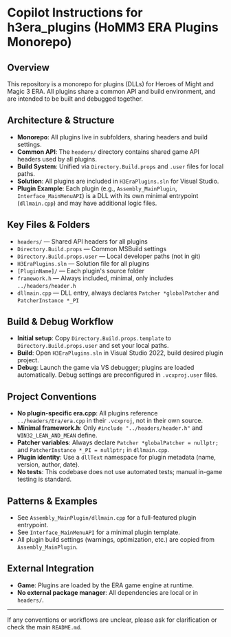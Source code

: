 # Copilot Instructions for h3era_plugins (HoMM3 ERA Plugins Monorepo)

## Overview
This repository is a monorepo for plugins (DLLs) for Heroes of Might and Magic 3 ERA. All plugins share a common API and build environment, and are intended to be built and debugged together.

## Architecture & Structure
- **Monorepo**: All plugins live in subfolders, sharing headers and build settings.
- **Common API**: The `headers/` directory contains shared game API headers used by all plugins.
- **Build System**: Unified via `Directory.Build.props` and `.user` files for local paths.
- **Solution**: All plugins are included in `H3EraPlugins.sln` for Visual Studio.
- **Plugin Example**: Each plugin (e.g., `Assembly_MainPlugin`, `Interface_MainMenuAPI`) is a DLL with its own minimal entrypoint (`dllmain.cpp`) and may have additional logic files.

## Key Files & Folders
- `headers/` — Shared API headers for all plugins
- `Directory.Build.props` — Common MSBuild settings
- `Directory.Build.props.user` — Local developer paths (not in git)
- `H3EraPlugins.sln` — Solution file for all plugins
- `[PluginName]/` — Each plugin's source folder
- `framework.h` — Always included, minimal, only includes `../headers/header.h`
- `dllmain.cpp` — DLL entry, always declares `Patcher *globalPatcher` and `PatcherInstance *_PI`

## Build & Debug Workflow
- **Initial setup**: Copy `Directory.Build.props.template` to `Directory.Build.props.user` and set your local paths.
- **Build**: Open `H3EraPlugins.sln` in Visual Studio 2022, build desired plugin project.
- **Debug**: Launch the game via VS debugger; plugins are loaded automatically. Debug settings are preconfigured in `.vcxproj.user` files.

## Project Conventions
- **No plugin-specific era.cpp**: All plugins reference `../headers/Era/era.cpp` in their `.vcxproj`, not in their own source.
- **Minimal framework.h**: Only `#include "../headers/header.h"` and `WIN32_LEAN_AND_MEAN` define.
- **Patcher variables**: Always declare `Patcher *globalPatcher = nullptr;` and `PatcherInstance *_PI = nullptr;` in `dllmain.cpp`.
- **Plugin identity**: Use a `dllText` namespace for plugin metadata (name, version, author, date).
- **No tests**: This codebase does not use automated tests; manual in-game testing is standard.

## Patterns & Examples
- See `Assembly_MainPlugin/dllmain.cpp` for a full-featured plugin entrypoint.
- See `Interface_MainMenuAPI` for a minimal plugin template.
- All plugin build settings (warnings, optimization, etc.) are copied from `Assembly_MainPlugin`.

## External Integration
- **Game**: Plugins are loaded by the ERA game engine at runtime.
- **No external package manager**: All dependencies are local or in `headers/`.

---
If any conventions or workflows are unclear, please ask for clarification or check the main `README.md`.

